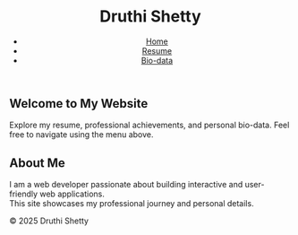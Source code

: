 
<!DOCTYPE html>
<html lang="en">
<head>
  <meta charset="UTF-8">
  <title>Druthi Shetty – Personal Website</title>
  <meta name="viewport" content="width=device-width, initial-scale=1">
  <link rel="stylesheet" href="style.css">
</head>
<body>
  <header>
    <h1>Druthi Shetty</h1>
    <nav>
      <ul>
        <li><a href="index.html">Home</a></li>
        <li><a href="resume.html">Resume</a></li>
        <li><a href="biodata.html">Bio-data</a></li>
      </ul>
    </nav>
  </header>
  <main>
    <section id="welcome">
      <h2>Welcome to My Website</h2>
      <p>Explore my resume, professional achievements, and personal bio-data. Feel free to navigate using the menu above.</p>
    </section>
    <section id="about">
      <h2>About Me</h2>
      <p>
        I am a web developer passionate about building interactive and user-friendly web applications.<br>
        This site showcases my professional journey and personal details. 
      </p>
    </section>
  </main>
  <footer>
    &copy; 2025 Druthi Shetty
  </footer>
</body>
</html>
